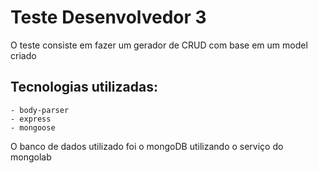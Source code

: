 # Teste Desenvolvedor 3
O teste consiste em fazer um gerador de CRUD com base em um model criado

## Tecnologias utilizadas:
    - body-parser
    - express
    - mongoose
O banco de dados utilizado foi o mongoDB utilizando o serviço do mongolab
